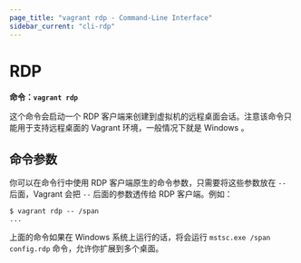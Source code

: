 ```yaml
---
page_title: "vagrant rdp - Command-Line Interface"
sidebar_current: "cli-rdp"
---
```


# RDP

**命令：`vagrant rdp`**

这个命令会启动一个 RDP 客户端来创建到虚拟机的远程桌面会话。注意该命令只能用于支持远程桌面的 Vagrant 环境，一般情况下就是 Windows 。

## 命令参数

你可以在命令行中使用 RDP 客户端原生的命令参数，只需要将这些参数放在 `--` 后面，Vagrant 会把 `--` 后面的参数透传给 RDP 客户端。例如：

```
$ vagrant rdp -- /span
...
```

上面的命令如果在 Windows 系统上运行的话，将会运行 `mstsc.exe /span config.rdp` 命令，允许你扩展到多个桌面。
